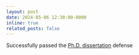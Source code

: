 ```yaml
---
layout: post
date: 2024-05-06 12:30:00-0000
inline: true
related_posts: false
---
```


Successfully passed the [Ph.D. dissertation](https://hammer.purdue.edu/articles/thesis/Towards_Secure_and_Safe_AI-enabled_Systems_Through_Optimizations/25823644/1) defense
